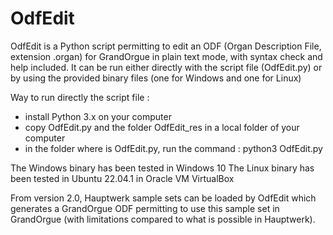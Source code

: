 # OdfEdit
OdfEdit is a Python script permitting to edit an ODF (Organ Description File, extension .organ) for GrandOrgue in plain text mode, with syntax check and help included.
It can be run either directly with the script file (OdfEdit.py) or by using the provided binary files (one for Windows and one for Linux)

Way to run directly the script file :
- install Python 3.x on your computer
- copy OdfEdit.py and the folder OdfEdit_res in a local folder of your computer
- in the folder where is OdfEdit.py, run the command : python3 OdfEdit.py

The Windows binary has been tested in Windows 10
The Linux binary has been tested in Ubuntu 22.04.1 in Oracle VM VirtualBox

From version 2.0, Hauptwerk sample sets can be loaded by OdfEdit which generates a GrandOrgue ODF permitting to use this sample set in GrandOrgue (with limitations compared to what is possible in Hauptwerk).
